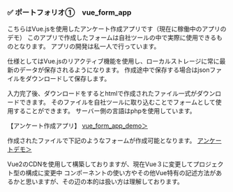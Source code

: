 ### ✅ ポートフォリオ①　vue_form_app
こちらはVue.jsを使用したアンケート作成アプリです（現在に稼働中のアプリのデモ）
このアプリで作成したフォームは自社ツールの中で実際に使用できるものとなります。
アプリの開発は私一人で行っています。

仕様としてはVue.jsのリアクティブ機能を使用し、ローカルストレージに常に最新のデータが保存されるようになります。
作成途中で保存する場合はjsonファイルをダウンロードして保存します。

入力完了後、ダウンロードをするとhtmlで作成されたファイル一式がダウンロードできます。
そのファイルを自社ツールに取り込むことでフォームとして使用することができます。
サーバー側の言語はphpを使用しています。

【アンケート作成アプリ】
 [vue_form_app_demo＞](https://v9h1ss.net/take/stable/index.php)

作成されたファイルで下記のようなフォームが作成可能となります。
 [アンケートデモ＞](https://help.ecai.jp/form/liff_basic1.2_r4e/)


Vue2のCDNを使用して構築しておりますが、現在Vue３に変更してプロジェクト型の構成に変更中
コンポーネントの使い方やその他Vue特有の記述方法があるかと思いますが、その辺の本的は扱い方は理解しております。
